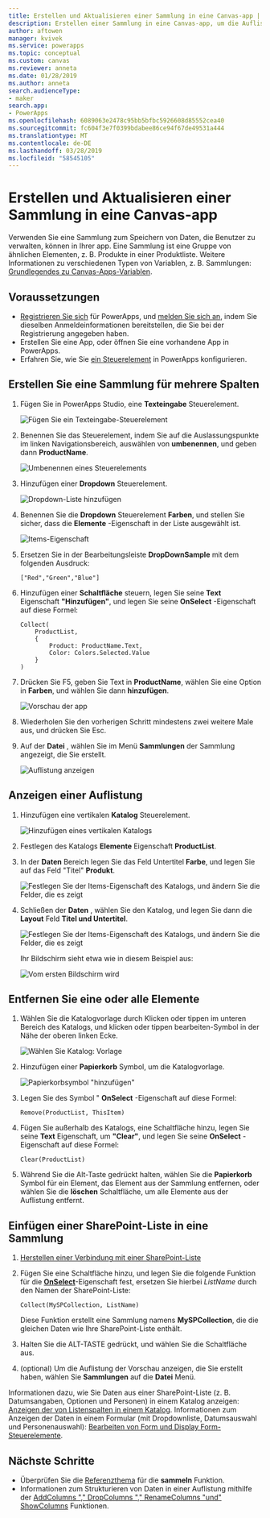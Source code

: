 ```yaml
---
title: Erstellen und Aktualisieren einer Sammlung in eine Canvas-app | Microsoft-Dokumentation
description: Erstellen einer Sammlung in eine Canvas-app, um die Auflistung Elemente hinzuzufügen und eine oder alle Elemente daraus entfernen.
author: aftowen
manager: kvivek
ms.service: powerapps
ms.topic: conceptual
ms.custom: canvas
ms.reviewer: anneta
ms.date: 01/28/2019
ms.author: anneta
search.audienceType:
- maker
search.app:
- PowerApps
ms.openlocfilehash: 6089063e2478c95bb5bfbc5926608d85552cea40
ms.sourcegitcommit: fc604f3e7f0399bdabee86ce94f67de49531a444
ms.translationtype: MT
ms.contentlocale: de-DE
ms.lasthandoff: 03/28/2019
ms.locfileid: "58545105"
---
```

# <a name="create-and-update-a-collection-in-a-canvas-app"></a>Erstellen und Aktualisieren einer Sammlung in eine Canvas-app

Verwenden Sie eine Sammlung zum Speichern von Daten, die Benutzer zu verwalten, können in Ihrer app. Eine Sammlung ist eine Gruppe von ähnlichen Elementen, z. B. Produkte in einer Produktliste. Weitere Informationen zu verschiedenen Typen von Variablen, z. B. Sammlungen: [Grundlegendes zu Canvas-Apps-Variablen](working-with-variables.md).

## <a name="prerequisites"></a>Voraussetzungen

- [Registrieren Sie sich](../signup-for-powerapps.md) für PowerApps, und [melden Sie sich an](https://web.powerapps.com?utm_source=padocs&utm_medium=linkinadoc&utm_campaign=referralsfromdoc), indem Sie dieselben Anmeldeinformationen bereitstellen, die Sie bei der Registrierung angegeben haben.
- Erstellen Sie eine App, oder öffnen Sie eine vorhandene App in PowerApps.
- Erfahren Sie, wie Sie [ein Steuerelement](add-configure-controls.md) in PowerApps konfigurieren.

## <a name="create-a-multicolumn-collection"></a>Erstellen Sie eine Sammlung für mehrere Spalten

1. Fügen Sie in PowerApps Studio, eine **Texteingabe** Steuerelement.

    ![Fügen Sie ein Texteingabe-Steuerelement](./media/create-update-collection/add-textbox.png)

1. Benennen Sie das Steuerelement, indem Sie auf die Auslassungspunkte im linken Navigationsbereich, auswählen von **umbenennen**, und geben dann **ProductName**.

    ![Umbenennen eines Steuerelements](./media/create-update-collection/rename-textbox.png)

1. Hinzufügen einer **Dropdown** Steuerelement.

    ![Dropdown-Liste hinzufügen](./media/create-update-collection/add-dropdown.png)

1. Benennen Sie die **Dropdown** Steuerelement **Farben**, und stellen Sie sicher, dass die **Elemente** -Eigenschaft in der Liste ausgewählt ist.

    ![Items-Eigenschaft](./media/create-update-collection/items-property.png)

1. Ersetzen Sie in der Bearbeitungsleiste **DropDownSample** mit dem folgenden Ausdruck:

    `["Red","Green","Blue"]`

1. Hinzufügen einer **Schaltfläche** steuern, legen Sie seine **Text** Eigenschaft **"Hinzufügen"**, und legen Sie seine **OnSelect** -Eigenschaft auf diese Formel:

    ```powerapps-dot
    Collect(
        ProductList,
        {
            Product: ProductName.Text,
            Color: Colors.Selected.Value
        }
    )
    ```

1. Drücken Sie F5, geben Sie Text in **ProductName**, wählen Sie eine Option in **Farben**, und wählen Sie dann **hinzufügen**.

    ![Vorschau der app](./media/create-update-collection/preview-add.png)

1. Wiederholen Sie den vorherigen Schritt mindestens zwei weitere Male aus, und drücken Sie Esc.

1. Auf der **Datei** , wählen Sie im Menü **Sammlungen** der Sammlung angezeigt, die Sie erstellt.

    ![Auflistung anzeigen](./media/create-update-collection/show-collection.png)

## <a name="show-a-collection"></a>Anzeigen einer Auflistung

1. Hinzufügen eine vertikalen **Katalog** Steuerelement.

    ![Hinzufügen eines vertikalen Katalogs](./media/create-update-collection/add-gallery.png)

1. Festlegen des Katalogs **Elemente** Eigenschaft **ProductList**.

1. In der **Daten** Bereich legen Sie das Feld Untertitel **Farbe**, und legen Sie auf das Feld "Titel" **Produkt**.

    ![Festlegen Sie der Items-Eigenschaft des Katalogs, und ändern Sie die Felder, die es zeigt](./media/create-update-collection/configure-gallery.png)

1. Schließen der **Daten** , wählen Sie den Katalog, und legen Sie dann die **Layout** Feld **Titel und Untertitel**.

    ![Festlegen Sie der Items-Eigenschaft des Katalogs, und ändern Sie die Felder, die es zeigt](./media/create-update-collection/change-layout.png)

    Ihr Bildschirm sieht etwa wie in diesem Beispiel aus:

    ![Vom ersten Bildschirm wird](./media/create-update-collection/screen-example1.png)

## <a name="remove-one-or-all-items"></a>Entfernen Sie eine oder alle Elemente

1. Wählen Sie die Katalogvorlage durch Klicken oder tippen im unteren Bereich des Katalogs, und klicken oder tippen bearbeiten-Symbol in der Nähe der oberen linken Ecke.

    ![Wählen Sie Katalog: Vorlage](./media/create-update-collection/select-template.png)

1. Hinzufügen einer **Papierkorb** Symbol, um die Katalogvorlage.

    ![Papierkorbsymbol "hinzufügen"](./media/create-update-collection/trash-icon.png)

1. Legen Sie des Symbol " **OnSelect** -Eigenschaft auf diese Formel:

    `Remove(ProductList, ThisItem)`

1. Fügen Sie außerhalb des Katalogs, eine Schaltfläche hinzu, legen Sie seine **Text** Eigenschaft, um **"Clear"**, und legen Sie seine **OnSelect** -Eigenschaft auf diese Formel:

    `Clear(ProductList)`

1. Während Sie die Alt-Taste gedrückt halten, wählen Sie die **Papierkorb** Symbol für ein Element, das Element aus der Sammlung entfernen, oder wählen Sie die **löschen** Schaltfläche, um alle Elemente aus der Auflistung entfernt.

## <a name="put-a-sharepoint-list-into-a-collection"></a>Einfügen einer SharePoint-Liste in eine Sammlung

1. [Herstellen einer Verbindung mit einer SharePoint-Liste](connections/connection-sharepoint-online.md#create-a-connection)

1. Fügen Sie eine Schaltfläche hinzu, und legen Sie die folgende Funktion für die **[OnSelect](controls/properties-core.md)**-Eigenschaft fest, ersetzen Sie hierbei *ListName* durch den Namen der SharePoint-Liste:<br>

    `Collect(MySPCollection, ListName)`

    Diese Funktion erstellt eine Sammlung namens **MySPCollection**, die die gleichen Daten wie Ihre SharePoint-Liste enthält.

1. Halten Sie die ALT-TASTE gedrückt, und wählen Sie die Schaltfläche aus.

1. (optional) Um die Auflistung der Vorschau anzeigen, die Sie erstellt haben, wählen Sie **Sammlungen** auf die **Datei** Menü.

Informationen dazu, wie Sie Daten aus einer SharePoint-Liste (z. B. Datumsangaben, Optionen und Personen) in einem Katalog anzeigen: [Anzeigen der von Listenspalten in einem Katalog](connections/connection-sharepoint-online.md#show-list-columns-in-a-gallery). Informationen zum Anzeigen der Daten in einem Formular (mit Dropdownliste, Datumsauswahl und Personenauswahl): [Bearbeiten von Form und Display Form-Steuerelemente](controls/control-form-detail.md).

## <a name="next-steps"></a>Nächste Schritte

- Überprüfen Sie die [Referenzthema](functions/function-clear-collect-clearcollect.md) für die **sammeln** Funktion.
- Informationen zum Strukturieren von Daten in einer Auflistung mithilfe der [AddColumns "," DropColumns "," RenameColumns "und" ShowColumns](functions/function-table-shaping.md) Funktionen.
